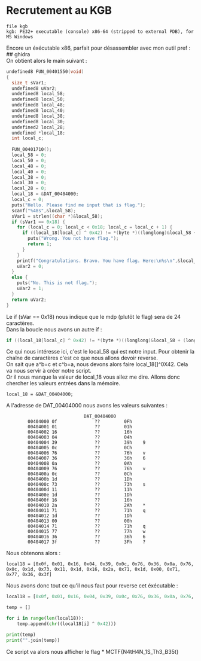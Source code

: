 # Recrutement au KGB
```
file kgb
kgb: PE32+ executable (console) x86-64 (stripped to external PDB), for MS Windows
```
Encore un éxécutable x86, parfait pour désassembler avec mon outil pref : ## ghidra  
On obtient alors le main suivant :  
```c
undefined8 FUN_00401550(void)
{
  size_t sVar1;
  undefined8 uVar2;
  undefined8 local_58;
  undefined8 local_50;
  undefined8 local_48;
  undefined8 local_40;
  undefined8 local_38;
  undefined8 local_30;
  undefined2 local_28;
  undefined *local_18;
  int local_c;
  
  FUN_00401710();
  local_58 = 0;
  local_50 = 0;
  local_48 = 0;
  local_40 = 0;
  local_38 = 0;
  local_30 = 0;
  local_28 = 0;
  local_18 = &DAT_00404000;
  local_c = 0;
  puts("Hello. Please find me input that is flag.");
  scanf("%48s",&local_58);
  sVar1 = strlen((char *)&local_58);
  if (sVar1 == 0x18) {
    for (local_c = 0; local_c < 0x18; local_c = local_c + 1) {
      if ((local_18[local_c] ^ 0x42) != *(byte *)((longlong)&local_58 + (longlong)local_c)) {
        puts("Wrong. You not have flag.");
        return 1;
      }
    }
    printf("Congratulations. Bravo. You have flag. Here:\n%s\n",&local_58);
    uVar2 = 0;
  }
  else {
    puts("No. This is not flag.");
    uVar2 = 1;
  }
  return uVar2;
}
```
Le if (sVar == 0x18) nous indique que le mdp (plutôt le flag) sera de 24 caractères.  
Dans la boucle nous avons un autre if :  
```c
if ((local_18[local_c] ^ 0x42) != *(byte *)((longlong)&local_58 + (longlong)local_c)
```
Ce qui nous intéresse ici, c'est le local_58 qui est notre input. Pour obtenir la chaîne de caractères c'est ce que nous allons devoir reverse.  
On sait que a^b=c et c^b=a, nous devons alors faire local_18[]^0X42. Cela va nous servir à créer notre script.  
Or il nous manque la valeur de local_18 vous allez me dire. Allons donc chercher les valeurs entrées dans la mémoire.
```
local_18 = &DAT_00404000;
```
A l'adresse de DAT_00404000 nous avons les valeurs suivantes : 
```
                             DAT_00404000                    
        00404000 0f              ??         0Fh
        00404001 01              ??         01h
        00404002 16              ??         16h
        00404003 04              ??         04h
        00404004 39              ??         39h    9
        00404005 0c              ??         0Ch
        00404006 76              ??         76h    v
        00404007 36              ??         36h    6
        00404008 0a              ??         0Ah
        00404009 76              ??         76h    v
        0040400a 0c              ??         0Ch
        0040400b 1d              ??         1Dh
        0040400c 73              ??         73h    s
        0040400d 11              ??         11h
        0040400e 1d              ??         1Dh
        0040400f 16              ??         16h
        00404010 2a              ??         2Ah    *
        00404011 71              ??         71h    q
        00404012 1d              ??         1Dh
        00404013 00              ??         00h
        00404014 71              ??         71h    q
        00404015 77              ??         77h    w
        00404016 36              ??         36h    6
        00404017 3f              ??         3Fh    ?
```
Nous obtenons alors :
```
local18 = [0x0f, 0x01, 0x16, 0x04, 0x39, 0x0c, 0x76, 0x36, 0x0a, 0x76, 0x0c, 0x1d, 0x73, 0x11, 0x1d, 0x16, 0x2a, 0x71, 0x1d, 0x00, 0x71, 0x77, 0x36, 0x3f]
```
Nous avons donc tout ce qu'il nous faut pour reverse cet éxécutable :
```python
local18 = [0x0f, 0x01, 0x16, 0x04, 0x39, 0x0c, 0x76, 0x36, 0x0a, 0x76, 0x0c, 0x1d, 0x73, 0x11, 0x1d, 0x16, 0x2a, 0x71, 0x1d, 0x00, 0x71, 0x77, 0x36, 0x3f]

temp = []

for i in range(len(local18)):
    temp.append(chr((local18[i] ^ 0x42)))

print(temp)
print("".join(temp))
```
Ce script va alors nous afficher le flag * MCTF{N4tH4N_1S_Th3_B35t}